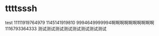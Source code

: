 # ttttsssh
test
11111919764979
1145141919810
9994649999994啊啊啊啊啊啊啊啊啊啊
1116793364333
测试测试测试测试测试测试测试测试

